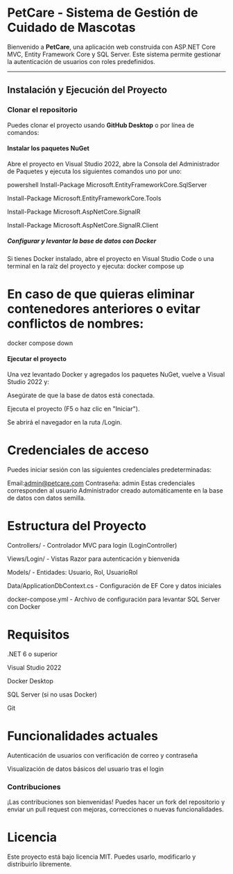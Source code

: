 
# PetCare - Sistema de Gestión de Cuidado de Mascotas

Bienvenido a **PetCare**, una aplicación web construida con ASP.NET Core MVC, Entity Framework Core y SQL Server. Este sistema permite gestionar la autenticación de usuarios con roles predefinidos.

---

##  Instalación y Ejecución del Proyecto


### Clonar el repositorio


Puedes clonar el proyecto usando **GitHub Desktop** o por línea de comandos:

#### Instalar los paquetes NuGet
Abre el proyecto en Visual Studio 2022, abre la Consola del Administrador de Paquetes y ejecuta los siguientes comandos uno por uno:

powershell
Install-Package Microsoft.EntityFrameworkCore.SqlServer 

Install-Package Microsoft.EntityFrameworkCore.Tools

Install-Package Microsoft.AspNetCore.SignalR

Install-Package Microsoft.AspNetCore.SignalR.Client

##### Configurar y levantar la base de datos con Docker
Si tienes Docker instalado, abre el proyecto en Visual Studio Code o una terminal en la raíz del proyecto y ejecuta:
docker compose up
# En caso de que quieras eliminar contenedores anteriores o evitar conflictos de nombres:
docker compose down
#### Ejecutar el proyecto
Una vez levantado Docker y agregados los paquetes NuGet, vuelve a Visual Studio 2022 y:

Asegúrate de que la base de datos está conectada.

Ejecuta el proyecto (F5 o haz clic en "Iniciar").

Se abrirá el navegador en la ruta /Login.

# Credenciales de acceso
Puedes iniciar sesión con las siguientes credenciales predeterminadas:


Email:admin@petcare.com
Contraseña: admin
Estas credenciales corresponden al usuario Administrador creado automáticamente en la base de datos con datos semilla.


# Estructura del Proyecto
Controllers/ - Controlador MVC para login (LoginController)


Views/Login/ - Vistas Razor para autenticación y bienvenida

Models/ - Entidades: Usuario, Rol, UsuarioRol

Data/ApplicationDbContext.cs - Configuración de EF Core y datos iniciales

docker-compose.yml - Archivo de configuración para levantar SQL Server con Docker


# Requisitos
.NET 6 o superior

Visual Studio 2022

Docker Desktop

SQL Server (si no usas Docker)

Git


# Funcionalidades actuales
 Autenticación de usuarios con verificación de correo y contraseña

 Visualización de datos básicos del usuario tras el login

### Contribuciones
¡Las contribuciones son bienvenidas! Puedes hacer un fork del repositorio y enviar un pull request con mejoras, correcciones o nuevas funcionalidades.

# Licencia
Este proyecto está bajo licencia MIT. Puedes usarlo, modificarlo y distribuirlo libremente.

